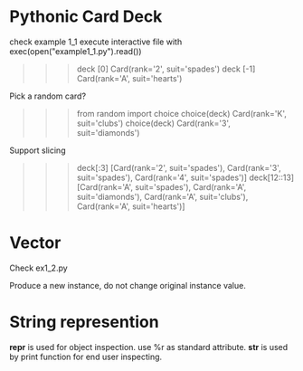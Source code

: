 # Pythonic Card Deck
check example 1_1
execute interactive file with 
exec(open("example1_1.py").read())

>>> deck [0]
Card(rank='2', suit='spades')
>>> deck [-1]
Card(rank='A', suit='hearts')

Pick a random card?

>>> from random import choice
>>> choice(deck)
Card(rank='K', suit='clubs')
>>> choice(deck)
Card(rank='3', suit='diamonds')

Support slicing

>>> deck[:3]
[Card(rank='2', suit='spades'), Card(rank='3', suit='spades'), Card(rank='4', suit='spades')]
>>> deck[12::13]
[Card(rank='A', suit='spades'), Card(rank='A', suit='diamonds'), Card(rank='A', suit='clubs'), Card(rank='A', suit='hearts')]


# Vector

Check ex1_2.py

Produce a new instance, do not change original instance value.

# String represention
__repr__ is used for object inspection. use %r as standard attribute.
__str__ is used by print function for end user inspecting.


